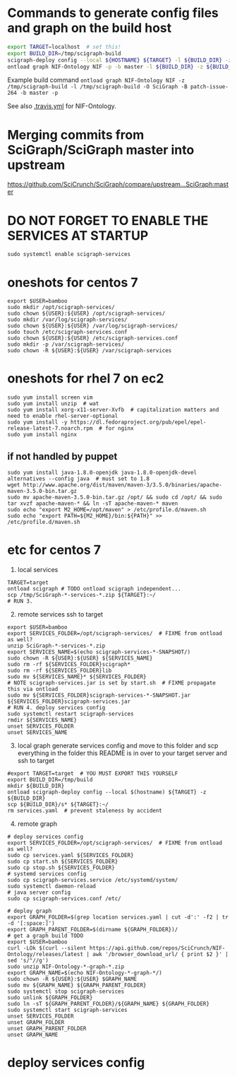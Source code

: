 # Commands to generate config files and graph on the build host

``` bash
export TARGET=localhost  # set this!
export BUILD_DIR=/tmp/scigraph-build
scigraph-deploy config --local ${HOSTNAME} ${TARGET} -l ${BUILD_DIR} -z ${BUILD_DIR}
ontload graph NIF-Ontology NIF -p -b master -l ${BUILD_DIR} -z ${BUILD_DIR}
```

Example build command `ontload graph NIF-Ontology NIF -z /tmp/scigraph-build -l /tmp/scigraph-build -O SciGraph -B patch-issue-264 -b master -p`

See also [.travis.yml](https://github.com/SciCrunch/NIF-Ontology/blob/master/.travis.yml) for NIF-Ontology.

# Merging commits from SciGraph/SciGraph master into upstream

https://github.com/SciCrunch/SciGraph/compare/upstream...SciGraph:master

# DO NOT FORGET TO ENABLE THE SERVICES AT STARTUP

```
sudo systemctl enable scigraph-services
```

# oneshots for centos 7

```
export $USER=bamboo
sudo mkdir /opt/scigraph-services/
sudo chown ${USER}:${USER} /opt/scigraph-services/
sudo mkdir /var/log/scigraph-services/
sudo chown ${USER}:${USER} /var/log/scigraph-services/
sudo touch /etc/scigraph-services.conf
sudo chown ${USER}:${USER} /etc/scigraph-services.conf
sudo mkdir -p /var/scigraph-services/
sudo chown -R ${USER}:${USER} /var/scigraph-services
```

# oneshots for rhel 7 on ec2

```
sudo yum install screen vim
sudo yum install unzip  # wat
sudo yum install xorg-x11-server-Xvfb  # capitalization matters and need to enable rhel-server-optional
sudo yum install -y https://dl.fedoraproject.org/pub/epel/epel-release-latest-7.noarch.rpm  # for nginx
sudo yum install nginx
```

## if not handled by puppet

```
sudo yum install java-1.8.0-openjdk java-1.8.0-openjdk-devel
alternatives --config java  # must set to 1.8
wget http://www.apache.org/dist/maven/maven-3/3.5.0/binaries/apache-maven-3.5.0-bin.tar.gz
sudo mv apache-maven-3.5.0-bin.tar.gz /opt/ && sudo cd /opt/ && sudo tar xvzf apache-maven-* && ln -sT apache-maven-* maven
sudo echo "export M2_HOME=/opt/maven" > /etc/profile.d/maven.sh
sudo echo "export PATH=${M2_HOME}/bin:${PATH}" >> /etc/profile.d/maven.sh
```

# etc for centos 7
1. local services

```
TARGET=target
ontload scigraph # TODO ontload scigraph independent...
scp /tmp/SciGraph-*-services-*.zip ${TARGET}:~/
# RUN 3.
```

2. remote services ssh to target

```
export $USER=bamboo
export SERVICES_FOLDER=/opt/scigraph-services/  # FIXME from ontload as well?
unzip SciGraph-*-services-*.zip
export SERVICES_NAME=$(echo scigraph-services-*-SNAPSHOT/)
sudo chown -R ${USER}:${USER} ${SERVICES_NAME}
sudo rm -rf ${SERVICES_FOLDER}scigraph*
sudo rm -rf ${SERVICES_FOLDER}lib
sudo mv ${SERVICES_NAME}* ${SERVICES_FOLDER}
# NOTE scigraph-services.jar is set by start.sh  # FIXME propagate this via ontload
sudo mv ${SERVICES_FOLDER}scigraph-services-*-SNAPSHOT.jar ${SERVICES_FOLDER}scigraph-services.jar
# RUN 4. deploy services config
sudo systemctl restart scigraph-services
rmdir ${SERVICES_NAME}
unset SERVICES_FOLDER
unset SERVICES_NAME
```

3. local graph generate services config and move to this folder and scp everything in the folder
this README is in over to your target server and ssh to target 

```
#export TARGET=target  # YOU MUST EXPORT THIS YOURSELF
export BUILD_DIR=/tmp/build
mkdir ${BUILD_DIR}
ontload scigraph-deploy config --local $(hostname) ${TARGET} -z ${BUILD_DIR}
scp ${BUILD_DIR}/s* ${TARGET}:~/
rm services.yaml  # prevent staleness by accident
```

4. remote graph

```
# deploy services config
export SERVICES_FOLDER=/opt/scigraph-services/  # FIXME from ontload as well?
sudo cp services.yaml ${SERVICES_FOLDER}
sudo cp start.sh ${SERVICES_FOLDER}
sudo cp stop.sh ${SERVICES_FOLDER}
# systemd services config
sudo cp scigraph-services.service /etc/systemd/system/
sudo systemctl daemon-reload
# java server config
sudo cp scigraph-services.conf /etc/

# deploy graph
export GRAPH_FOLDER=$(grep location services.yaml | cut -d':' -f2 | tr -d '[:space:]')
export GRAPH_PARENT_FOLDER=$(dirname ${GRAPH_FOLDER})/
# get a graph build TODO
export $USER=bamboo
curl -LOk $(curl --silent https://api.github.com/repos/SciCrunch/NIF-Ontology/releases/latest | awk '/browser_download_url/ { print $2 }' | sed 's/"//g')
sudo unzip NIF-Ontology-*-graph-*.zip
export GRAPH_NAME=$(echo NIF-Ontology-*-graph-*/)
sudo chown -R ${USER}:${USER} $GRAPH_NAME
sudo mv ${GRAPH_NAME} ${GRAPH_PARENT_FOLDER}
sudo systemctl stop scigraph-services
sudo unlink ${GRAPH_FOLDER}
sudo ln -sT ${GRAPH_PARENT_FOLDER}/${GRAPH_NAME} ${GRAPH_FOLDER}
sudo systemctl start scigraph-services
unset SERVICES_FOLDER
unset GRAPH_FOLDER
unset GRAPH_PARENT_FOLDER
unset GRAPH_NAME
```

# deploy services config
